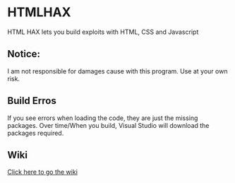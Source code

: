 # HTMLHAX
HTML HAX lets you build exploits with HTML, CSS and Javascript

## Notice:
I am not responsible for damages cause with this program. Use at your own risk.

## Build Erros
If you see errors when loading the code, they are just the missing packages. Over time/When you build, Visual Studio will download the packages required.


## Wiki
[Click here to go the wiki](https://github.com/realrohaxexploits/HTMLHAX/wiki)
